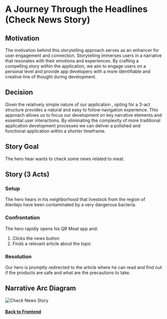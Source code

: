 # A Journey Through the Headlines (Check News Story)

## Motivation

The motivation behind this storytelling approach serves as an enhancer for user engagement and connection. Storytelling immerses users in a narrative that resonates with their emotions and experiences. By crafting a compelling story within the application, we aim to engage users on a personal level and provide app developers with a more identifiable and creative line of thought during development.

## Decision

Given the relatively simple nature of our application , opting for a 3-act structure provides a natural and easy to follow navigation experience. This approach allows us to focus our development on key narrative elements and essential user interactions. By eliminating the complexity of more traditional application development processes we can deliver a polished and functional application within a shorter timeframe.

## Story Goal

The hero hear wants to check some news related to meat.

## Story (3 Acts)

### Setup

The hero hears in his neighborhood that livestock from the region of Alentejo have been contaminated by a very dangerous bacteria.

### Confrontation

The hero rapidly opens his QR Meat app and:

1. Clicks the news button
2. Finds a relevant article about the topic

### Resolution

Our hero is promptly redirected to the article where he can read and find out if the products are safe and what are the precautions to take.

## Narrative Arc Diagram

<p>
  <img src="./assets/check-news.png" alt="Check News Story">
</p>

#### [Back to Frontend](../README.md)
